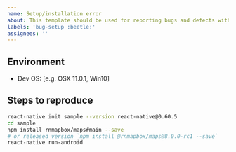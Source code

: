 ```yaml
---
name: Setup/installation error
about: This template should be used for reporting bugs and defects with project setup
labels: 'bug-setup :beetle:'
assignees: ''
---
```



## Environment
- Dev OS: [e.g. OSX 11.0.1, Win10]

## Steps to reproduce

<!--- We don't troubleshoot existing projects, please reproduce the issue in a brand new project. If you can't then create a new working project and compare with the one you're having trouble with.  --->

```sh   
react-native init sample --version react-native@0.60.5
cd sample
npm install rnmapbox/maps#main --save
# or released version `npm install @rnmapbox/maps@8.0.0-rc1 --save`
react-native run-android
```

